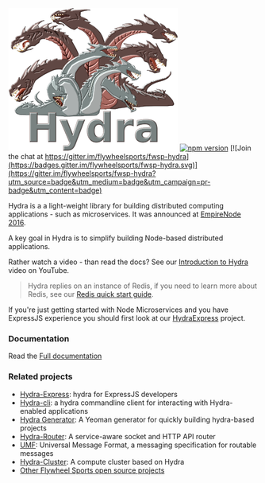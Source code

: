 ![](hydra.png)
[![npm version](https://badge.fury.io/js/fwsp-hydra.svg)](https://badge.fury.io/js/fwsp-hydra)
[![Join the chat at https://gitter.im/flywheelsports/fwsp-hydra](https://badges.gitter.im/flywheelsports/fwsp-hydra.svg)](https://gitter.im/flywheelsports/fwsp-hydra?utm_source=badge&utm_medium=badge&utm_campaign=pr-badge&utm_content=badge)

Hydra is a a light-weight library for building distributed computing applications - such as microservices. 
It was announced at [EmpireNode 2016](http://empirenode.org/).

A key goal in Hydra is to simplify building Node-based distributed applications.

Rather watch a video - than read the docs? See our [Introduction to Hydra](https://www.youtube.com/watch?v=dHFQxrc4Fnk) video on YouTube.

> Hydra replies on an instance of Redis, if you need to learn more about Redis, see our [Redis quick start guide](https://youtu.be/eX7EamF_WuA).

If you're just getting started with Node Microservices and you have ExpressJS experience you should first look at our [HydraExpress](https://github.com/flywheelsports/fwsp-hydra-express) project.

### Documentation

Read the [Full documentation](documentation.md)

### Related projects

* [Hydra-Express](https://github.com/flywheelsports/fwsp-hydra): hydra for ExpressJS developers
* [Hydra-cli](https://github.com/flywheelsports/hydra-cli): a hydra commandline client for interacting with Hydra-enabled applications
* [Hydra Generator](https://github.com/flywheelsports/generator-fwsp-hydra): A Yeoman generator for quickly building hydra-based projects
* [Hydra-Router](https://github.com/flywheelsports/fwsp-hydra-router): A service-aware socket and HTTP API router
* [UMF](https://github.com/cjus/umf): Universal Message Format, a messaging specification for routable messages
* [Hydra-Cluster](https://github.com/cjus/hydra-cluster): A compute cluster based on Hydra
* [Other Flywheel Sports open source projects](https://github.com/flywheelsports)
